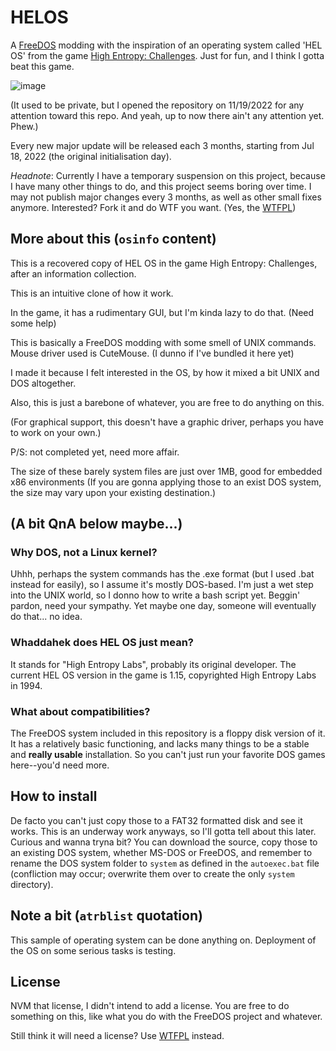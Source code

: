 # HELOS
A [FreeDOS](https://www.freedos.org/) modding with the inspiration of an operating system called 'HEL OS' from the game [High Entropy: Challenges](https://store.steampowered.com/app/1389630/High_Entropy_Challenges/). Just for fun, and I think I gotta beat this game.

![image](https://github.com/Barnacl437/HELOS/assets/87983017/f141c31d-bf05-4e49-a4bd-aaa8243378ca)


(It used to be private, but I opened the repository on 11/19/2022 for any attention toward this repo. And yeah, up to now there ain't any attention yet. Phew.)

Every new major update will be released each 3 months, starting from Jul 18, 2022 (the original initialisation day).

*Headnote*: Currently I have a temporary suspension on this project, because I have many other things to do, and this project seems boring over time. I may not publish major changes every 3 months, as well as other small fixes anymore. Interested? Fork it and do WTF you want. (Yes, the [WTFPL](http://www.wtfpl.net/)) 

## More about this (```osinfo``` content)
 This is a recovered copy of HEL OS in the game High Entropy: Challenges, after an information collection.
 
 This is an intuitive clone of how it work.
 
 In the game, it has a rudimentary GUI, but I'm kinda lazy to do that. (Need some help)
 
 This is basically a FreeDOS modding with some smell of UNIX commands. Mouse driver used is CuteMouse. (I dunno if I've bundled it here yet)
 
 I made it because I felt interested in the OS, by how it mixed a bit UNIX and DOS altogether.
 
 Also, this is just a barebone of whatever, you are free to do anything on this.

(For graphical support, this doesn't have a graphic driver, perhaps you have to work on your own.)

P/S: not completed yet, need more affair.
 
 The size of these barely system files are just over 1MB, good for embedded x86 environments (If you are gonna applying those to an exist DOS system, the size may vary upon your existing destination.)
 
 ## (A bit QnA below maybe...)
 ### Why DOS, not a Linux kernel?
 Uhhh, perhaps the system commands has the .exe format (but I used .bat instead for easily), so I assume it's mostly DOS-based.
 I'm just a wet step into the UNIX world, so I donno how to write a bash script yet. Beggin' pardon, need your sympathy.
 Yet maybe one day, someone will eventually do that... no idea.
 
 ### Whaddahek does HEL OS just mean?
 It stands for "High Entropy Labs", probably its original developer. The current HEL OS version in the game is 1.15, copyrighted High Entropy Labs in 1994.
 
 ### What about compatibilities?
 The FreeDOS system included in this repository is a floppy disk version of it. It has a relatively basic functioning, and lacks many things to be a stable and **really usable** installation. So you can't just run your favorite DOS games here--you'd need more.
 
 ## How to install
 De facto you can't just copy those to a FAT32 formatted disk and see it works. This is an underway work anyways, so I'll gotta tell about this later.
 Curious and wanna tryna bit? You can download the source, copy those to an existing DOS system, whether MS-DOS or FreeDOS, and remember to rename the DOS system folder to ```system``` as defined in the ```autoexec.bat``` file (confliction may occur; overwrite them over to create the only ```system``` directory).
 
## Note a bit (```atrblist``` quotation)
 This sample of operating system can be done anything on.
 Deployment of the OS on some serious tasks is testing.

## License
NVM that license, I didn't intend to add a license. You are free to do something on this, like what you do with the FreeDOS project and whatever.

Still think it will need a license? Use [WTFPL](http://www.wtfpl.net/) instead.
